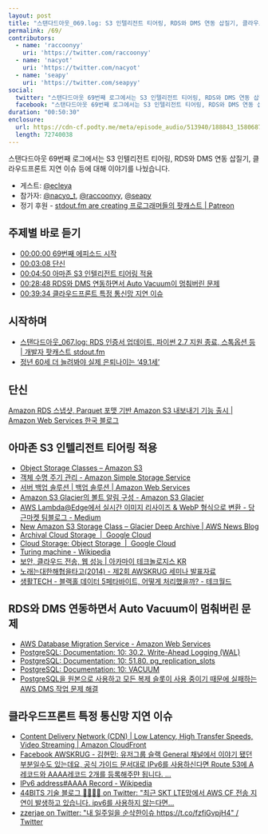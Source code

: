 ```yaml
---
layout: post
title: "스탠다드아웃_069.log: S3 인텔리전트 티어링, RDS와 DMS 연동 삽질기, 클라우드프론트 지연 이슈 w/ ecleya"
permalink: /69/
contributors:
  - name: 'raccoonyy'
    uri: 'https://twitter.com/raccoonyy'
  - name: 'nacyot'
    uri: 'https://twitter.com/nacyot'
  - name: 'seapy'
    uri: 'https://twitter.com/seapyy'
social:
  twitter: "스탠다드아웃 69번째 로그에서는 S3 인텔리전트 티어링, RDS와 DMS 연동 삽질기, 클라우드프론트 지연 이슈 등에 대해서 이야기를 나눴습니다."
  facebook: "스탠다드아웃 69번째 로그에서는 S3 인텔리전트 티어링, RDS와 DMS 연동 삽질기, 클라우드프론트 지연 이슈 등에 대해서 이야기를 나눴습니다."
duration: "00:50:30"
enclosure:
  url: https://cdn-cf.podty.me/meta/episode_audio/513940/188843_1580687432815.mp3
  length: 72740038
---
```


스탠다드아웃 69번째 로그에서는 S3 인텔리전트 티어링, RDS와 DMS 연동 삽질기, 클라우드프론트 지연 이슈 등에 대해 이야기를 나눴습니다.

* 게스트: [@ecleya][ecl]
* 참가자: [@nacyo_t][nac], [@raccoonyy][rac], [@seapy][sea]
* 정기 후원 - [stdout.fm are creating 프로그래머들의 팟캐스트 \| Patreon](https://www.patreon.com/stdoutfm)

[nac]: https://twitter.com/nacyo_t
[rac]: https://twitter.com/raccoonyy
[sea]: https://twitter.com/seapy
[ecl]: https://twitter.com/ecleya

## 주제별 바로 듣기
* <a href="#" onclick="jumpPlayer(0.0); return false;">00:00:00 69번째 에피소드 시작</a>
* <a href="#" onclick="jumpPlayer(188.0); return false;">00:03:08 단신</a>
* <a href="#" onclick="jumpPlayer(290.0); return false;">00:04:50 아마존 S3 인텔리전트 티어링 적용</a>
* <a href="#" onclick="jumpPlayer(1728.0); return false;">00:28:48 RDS와 DMS 연동하면서 Auto Vacuum이 멈춰버린 문제</a>
* <a href="#" onclick="jumpPlayer(2374.0); return false;">00:39:34 클라우드프론트 특정 통신망 지연 이슈</a>

## 시작하며
* [스탠다드아웃_067.log: RDS 인증서 업데이트, 파이썬 2.7 지원 종료, 스톡옵션 등 \| 개발자 팟캐스트 stdout.fm](https://stdout.fm/67/)
* [정년 60세 더 늘려봐야 실제 은퇴나이는 ‘49.1세’](http://www.donga.com/news/article/all/20190922/97522045/1)

## 단신
[Amazon RDS 스냅샷, Parquet 포맷 기반 Amazon S3 내보내기 기능 출시 \| Amazon Web Services 한국 블로그](https://aws.amazon.com/ko/blogs/korea/new-exporting-db-snapshot-data-to-amazon-s3-in-apache-parquet-format/)

## 아마존 S3 인텔리전트 티어링 적용
* [Object Storage Classes – Amazon S3](https://aws.amazon.com/s3/storage-classes/)
* [객체 수명 주기 관리 - Amazon Simple Storage Service](https://docs.aws.amazon.com/ko_kr/AmazonS3/latest/dev/object-lifecycle-mgmt.html)
* [서버 백업 솔루션 \| 백업 솔루션 \| Amazon Web Services](https://aws.amazon.com/ko/glacier/)
* [Amazon S3 Glacier의 볼트 알림 구성 - Amazon S3 Glacier](https://docs.aws.amazon.com/ko_kr/amazonglacier/latest/dev/configuring-notifications.html)
* [AWS Lambda@Edge에서 실시간 이미지 리사이즈 & WebP 형식으로 변환 - 당근마켓 팀블로그 - Medium](https://medium.com/daangn/lambda-edge%EB%A1%9C-%EA%B5%AC%ED%98%84%ED%95%98%EB%8A%94-on-the-fly-%EC%9D%B4%EB%AF%B8%EC%A7%80-%EB%A6%AC%EC%82%AC%EC%9D%B4%EC%A7%95-f4e5052d49f3)
* [New Amazon S3 Storage Class – Glacier Deep Archive \| AWS News Blog](https://aws.amazon.com/blogs/aws/new-amazon-s3-storage-class-glacier-deep-archive/)
* [Archival Cloud Storage  \|  Google Cloud](https://cloud.google.com/storage/archival/)
* [Cloud Storage: Object Storage  \|  Google Cloud](https://cloud.google.com/storage)
* [Turing machine - Wikipedia](https://en.wikipedia.org/wiki/Turing_machine)
* [보안, 클라우드 전송, 웹 성능 \| 아카마이 테크놀로지스 KR](https://www.akamai.com/kr/ko/)
* [노래는대한해협을타고(2014) - 제2회 AWSKRUG 세미나 발표자료](https://www.slideshare.net/awskr/awskrug)
* [생활TECH - 블랙홀 데이터 5페타바이트, 어떻게 처리했을까? - 테크월드](https://www.epnc.co.kr/news/articleView.html?idxno=83274)

## RDS와 DMS 연동하면서 Auto Vacuum이 멈춰버린 문제
* [AWS Database Migration Service - Amazon Web Services](https://aws.amazon.com/dms/)
* [PostgreSQL: Documentation: 10: 30.2. Write-Ahead Logging (WAL)](https://www.postgresql.org/docs/10/wal-intro.html)
* [PostgreSQL: Documentation: 10: 51.80. pg_replication_slots](https://www.postgresql.org/docs/10/view-pg-replication-slots.html)
* [PostgreSQL: Documentation: 10: VACUUM](https://www.postgresql.org/docs/10/sql-vacuum.html)
* [PostgreSQL을 원본으로 사용하고 모든 복제 슬롯이 사용 중이기 때문에 실패하는 AWS DMS 작업 문제 해결](https://aws.amazon.com/ko/premiumsupport/knowledge-center/dms-postgresql-fail-slots-in-use/)

## 클라우드프론트 특정 통신망 지연 이슈
* [Content Delivery Network (CDN) \| Low Latency, High Transfer Speeds, Video Streaming \| Amazon CloudFront](https://aws.amazon.com/cloudfront/)
* [Facebook AWSKRUG - 김현민: 유저그룹 슬랙 General 채널에서 이야기 됐던 부분일수도 있는데요, 공식 가이드 문서대로 IPv6를 사용하신다면 Route 53에 A레코드와 AAAA레코드 2개를 등록해주먄 됩니다. ...](https://www.facebook.com/groups/awskrug/permalink/2278291878939490/?comment_id=2278301895605155)
* [IPv6 address#AAAA Record - Wikipedia](https://en.wikipedia.org/wiki/IPv6_address#Domain_Name_System)
* [44BITS 기술 블로그 👩‍💻👨‍💻 on Twitter: "최근 SKT LTE망에서 AWS CF 전송 지연이 발생하고 있습니다. ipv6를 사용하지 않는다면...](https://mobile.twitter.com/fortyfourbits/status/1220241946343403520)
* [zzerjae on Twitter: "내 일주일을 순삭한이슈 https://t.co/fzfiGvpjH4" / Twitter](https://mobile.twitter.com/zzerjae/status/1220243114826166272)
